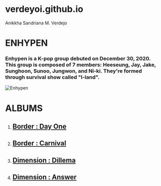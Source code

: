 # verdeyoi.github.io
Anikkha Sandriana M. Verdejo
# **ENHYPEN**
### Enhypen is a K-pop group debuted on December 30, 2020. This group is composed of 7 members: Heeseung, Jay, Jake, Sunghoon, Sunoo, Jungwon, and Ni-ki. They're formed through survival show called "I-land". 
![Enhypen](https://tse1.mm.bing.net/th?id=OIP.T0KIuAw3QwwD5hHUGjK2pQHaFm&pid=Api&P=0&h=180)
# **ALBUMS**
1. ## [**Border : Day One**](https://open.spotify.com/album/3YxF7jTnpdNepWbO42f8lH?si=qsn7zmUUQliFsjPWsMmyIQ)
2. ## [**Border : Carnival**](https://open.spotify.com/album/4LGYBcRsteiXjcPD4QQvxv?si=s85iETCFTEer7WnkyCjCzg)
3. ## [**Dimension : Dillema**](https://open.spotify.com/album/5jGRqioNCSWZGBl3QmyuFI?si=CdkLwOzVRvORgI6nQhIpaw)
4. ## [**Dimension : Answer**](https://open.spotify.com/album/3nOj9hsnptBEDt9ie2lra5?si=7bIffT4ZRtW6JLNlU9kEBA)
